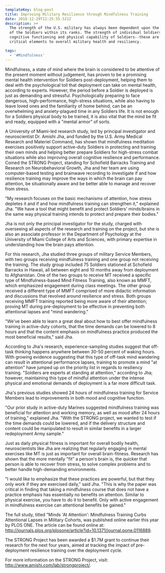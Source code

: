 ```yaml
---
templateKey: blog-post
title: Improving Military Resilience through Mindfulness Training
date: 2018-12-29T12:25:55.521Z
description: >+
  The strength of the U.S. military has always been dependent upon the strength
  of the Soldiers within its ranks. The strength of individual Soldiers--the
  cognitive functioning and physical capability of Soldiers--these are the most
  critical elements to overall military health and resiliency. 

tags:
  - '#Mindfulness'
---
```

Mindfulness, a state of mind where the brain is considered to be attentive of the present moment without judgement, has proven to be a promising mental health intervention for Soldiers post-deployment, helping them to deal with the psychological toll that deployment can take on mental health, according to experts. However, the period before a Soldier is deployed is just as demanding and stressful. Psychologically preparing to face dangerous, high-performance, high-stress situations, while also having to leave loved ones and the familiarity of home behind, can be an overwhelming and anxiety-plagued time in any Soldiers life. It is not enough for a Soldiers physical body to be trained, it is also vital that the mind be fit and ready, equipped with a "mental armor" of sorts. 



A University of Miami-led research study, led by principal investigator and neuroscientist Dr. Amishi Jha, and funded by the U.S. Army Medical Research and Materiel Command, has shown that mindfulness meditation exercises positively support active-duty Soldiers in protecting and training their own minds and helping better prepare Soldiers for high-stress combat situations while also improving overall cognitive resilience and performance. Coined the STRONG Project, standing for Schofield Barracks Training and Research on Neurobehavioral Growth, Jha and her team are using computer-based testing and brainwave recording to investigate if and how resilience training may improve the ways in which the brain can pay attention, be situationally aware and be better able to manage and recover from stress.



"My research focuses on the basic mechanisms of attention, how stress depletes it and if and how mindfulness training can strengthen it," explained Jha. "We have a tool that might benefit and protect Soldiers' minds/brains in the same way physical training intends to protect and prepare their bodies."



Jha is not only the principal investigator for the study, charged with overseeing all aspects of the research and training on the project, but she is also an associate professor in the Department of Psychology at the University of Miami College of Arts and Sciences, with primary expertise in understanding how the brain pays attention. 



For this research, Jha studied three groups of military Service Members, with two groups receiving mindfulness training and one group not receiving the training. The study group included 75 Soldiers stationed at Schofield Barracks in Hawaii, all between eight and 10 months away from deployment to Afghanistan. One of the two groups to receive MT received a specific type of Mindfulness-based Mind Fitness Training, also known as MMFT, which emphasized engagement during class meetings. The other group received a different type of MMFT comprised of more didactic information and discussions that revolved around resilience and stress. Both groups receiving MMFT training reported being more aware of their attention; proving MT during pre-deployment to be effective in preventing both attentional lapses and "mind wandering." 



"We've been able to learn a great deal about how to best offer mindfulness training in active-duty cohorts, that the time demands can be lowered to 8 hours and that the content emphasis on mindfulness practice produced the most beneficial results," said Jha. 



According to Jha's research, experience-sampling studies suggest that off-task thinking happens anywhere between 30-50 percent of waking hours. With growing evidence suggesting that this type of off-task mind wandering can result in attentional performance lapses, training to promote a mind "at attention" have jumped up on the priority list in regards to resiliency training. "Soldiers are experts at standing at attention," according to Jha; however, maintaining this type of mindful attention under the intense physical and emotional demands of deployment is a far more difficult task. 

Jha's previous studies showed 24 hours of mindfulness training for Service Members lead to improvements in both mood and cognitive function. 



"Our prior study in active-duty Marines suggested mindfulness training was beneficial for attention and working memory, as well as mood after 24 hours of training," explained Jha. "With the STRONG project, we wanted to test if the time demands could be lowered, and if the delivery structure and content could be manipulated to result in similar benefits in a larger redeployment Army sample." 

Just as daily physical fitness is important for overall bodily health, neuroscientists like Jha are realizing that regularly engaging in mental exercises like MT is just as important for overall brain-fitness. Research has shown that the more mentally "fit" a person's brain is, the quicker that person is able to recover from stress, to solve complex problems and to better handle high-demanding environments. 



"I would like to emphasize that these practices are powerful, but that they only work if they are exercised daily," said Jha. "This is why the paper was critical in finding that taking a mindfulness course that does not have a practice emphasis has essentially no benefits on attention. Similar to physical exercise, you have to do it to benefit. Only with active engagement in mindfulness exercise can attentional benefits be gained." 



The full study, titled "Minds 'At Attention': Mindfulness Training Curbs Attentional Lapses in Military Cohorts, was published online earlier this year by PLOS ONE. The article can be found online at: http://journals.plos.org/plosone/article?id=10.1371/journal.pone.0116889.



The STRONG Project has been awarded a $1.7M grant to continue their research for the next four years, aimed at tracking the impact of pre-deployment resilience training over the deployment cycle. 



For more information on the STRONG Project, visit: http://www.amishi.com/lab/strongproject/.
